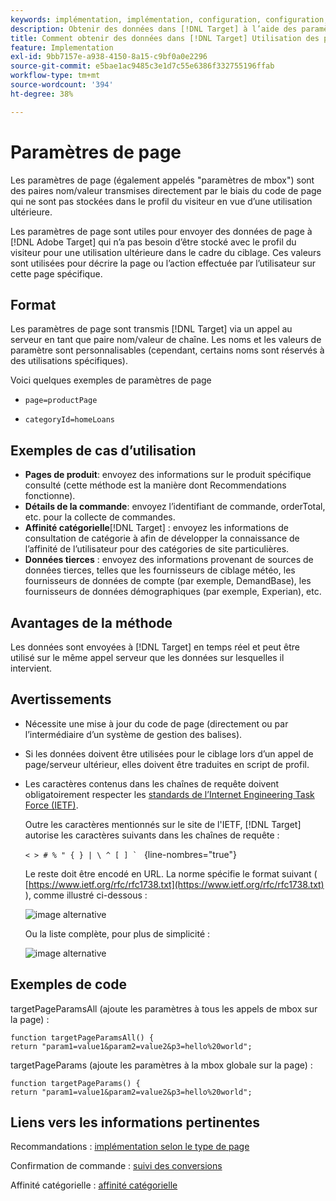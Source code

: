 ```yaml
---
keywords: implémentation, implémentation, configuration, configuration, paramètres de page
description: Obtenir des données dans [!DNL Target] à l’aide des paramètres de page.
title: Comment obtenir des données dans [!DNL Target] Utilisation des paramètres de page ?
feature: Implementation
exl-id: 9bb7157e-a938-4150-8a15-c9bf0a0e2296
source-git-commit: e5bae1ac9485c3e1d7c55e6386f332755196ffab
workflow-type: tm+mt
source-wordcount: '394'
ht-degree: 38%

---
```


# Paramètres de page

Les paramètres de page (également appelés &quot;paramètres de mbox&quot;) sont des paires nom/valeur transmises directement par le biais du code de page qui ne sont pas stockées dans le profil du visiteur en vue d’une utilisation ultérieure.

Les paramètres de page sont utiles pour envoyer des données de page à [!DNL Adobe Target] qui n’a pas besoin d’être stocké avec le profil du visiteur pour une utilisation ultérieure dans le cadre du ciblage. Ces valeurs sont utilisées pour décrire la page ou l’action effectuée par l’utilisateur sur cette page spécifique.

## Format

Les paramètres de page sont transmis [!DNL Target] via un appel au serveur en tant que paire nom/valeur de chaîne. Les noms et les valeurs de paramètre sont personnalisables (cependant, certains noms sont réservés à des utilisations spécifiques).

Voici quelques exemples de paramètres de page

* `page=productPage`

* `categoryId=homeLoans`

## Exemples de cas d’utilisation

* **Pages de produit**: envoyez des informations sur le produit spécifique consulté (cette méthode est la manière dont Recommendations fonctionne).
* **Détails de la commande**: envoyez l’identifiant de commande, orderTotal, etc. pour la collecte de commandes.
* **Affinité catégorielle**[!DNL Target] : envoyez les informations de consultation de catégorie à afin de développer la connaissance de l’affinité de l’utilisateur pour des catégories de site particulières.
* **Données tierces** : envoyez des informations provenant de sources de données tierces, telles que les fournisseurs de ciblage météo, les fournisseurs de données de compte (par exemple, DemandBase), les fournisseurs de données démographiques (par exemple, Experian), etc.

## Avantages de la méthode

Les données sont envoyées à [!DNL Target] en temps réel et peut être utilisé sur le même appel serveur que les données sur lesquelles il intervient.

## Avertissements

* Nécessite une mise à jour du code de page (directement ou par l’intermédiaire d’un système de gestion des balises).
* Si les données doivent être utilisées pour le ciblage lors d’un appel de page/serveur ultérieur, elles doivent être traduites en script de profil.
* Les caractères contenus dans les chaînes de requête doivent obligatoirement respecter les [standards de l’Internet Engineering Task Force (IETF)](https://www.ietf.org/rfc/rfc3986.txt).

  Outre les caractères mentionnés sur le site de l&#39;IETF, [!DNL Target] autorise les caractères suivants dans les chaînes de requête :

  ```< > # % " { } | \ ^ [ ] ` ``` {line-nombres=&quot;true&quot;}

  Le reste doit être encodé en URL. La norme spécifie le format suivant ( [https://www.ietf.org/rfc/rfc1738.txt](https://www.ietf.org/rfc/rfc1738.txt) ), comme illustré ci-dessous :

  ![image alternative](assets/ietf1.png)

  Ou la liste complète, pour plus de simplicité :

  ![image alternative](assets/ietf2.png)

## Exemples de code

targetPageParamsAll (ajoute les paramètres à tous les appels de mbox sur la page) :

`function targetPageParamsAll() { return "param1=value1&param2=value2&p3=hello%20world";`

targetPageParams (ajoute les paramètres à la mbox globale sur la page) :

`function targetPageParams() { return "param1=value1&param2=value2&p3=hello%20world";`

## Liens vers les informations pertinentes

Recommandations : [implémentation selon le type de page](https://experienceleague.adobe.com/docs/target/using/recommendations/plan-implement.html)

Confirmation de commande : [suivi des conversions](../../implement/client-side/atjs/how-to-deployatjs/implement-target-without-a-tag-manager.md#track-conversions)

Affinité catégorielle : [affinité catégorielle](https://experienceleague.adobe.com/docs/target/using/audiences/visitor-profiles/category-affinity.html)
